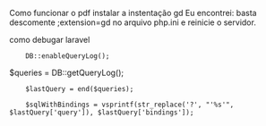 Como funcionar o pdf instalar a instentação gd Eu encontrei: basta descomente ;extension=gd no arquivo php.ini e reinicie o servidor.

como debugar laravel 


        DB::enableQueryLog();
 $queries = DB::getQueryLog();
    
        $lastQuery = end($queries);
    
        $sqlWithBindings = vsprintf(str_replace('?', "'%s'", $lastQuery['query']), $lastQuery['bindings']);
    